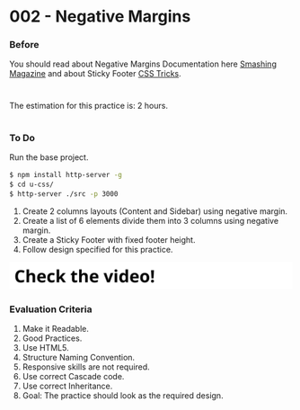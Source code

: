 # 002 - Negative Margins

### Before 
You should read about Negative Margins Documentation here [Smashing Magazine][1] and about Sticky Footer [CSS Tricks][2].


#
The estimation for this practice is: 2 hours.
#

### To Do

Run the base project.

```sh
$ npm install http-server -g
$ cd u-css/
$ http-server ./src -p 3000
```

1. Create 2 columns layouts (Content and Sidebar) using negative margin.
2. Create a list of 6 elements divide them into 3 columns using negative margin.
3. Create a Sticky Footer with fixed footer height.
4. Follow design specified for this practice.

[![IMAGE ALT TEXT HERE](./../image-click.svg)](https://drive.google.com/a/talosdigital.com/file/d/14TuQHWDn8SBtMFxUTHW_Th3JaXG58V4s/view?usp=sharing)

### Evaluation Criteria

1. Make it Readable.
2. Good Practices.
3. Use HTML5.
4. Structure Naming Convention.
5. Responsive skills are not required.
6. Use correct Cascade code.
7. Use correct Inheritance.
8. Goal: The practice should look as the required design.



[1]: https://www.smashingmagazine.com/2009/07/the-definitive-guide-to-using-negative-margins/
[2]: https://css-tricks.com/couple-takes-sticky-footer/
